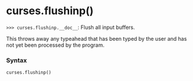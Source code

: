 # curses.flushinp()

`>>> curses.flushinp.__doc__`: Flush all input buffers.

This throws away any typeahead that has been typed by the user and has not yet been processed by the program.

### Syntax

```python
curses.flushinp()
```
